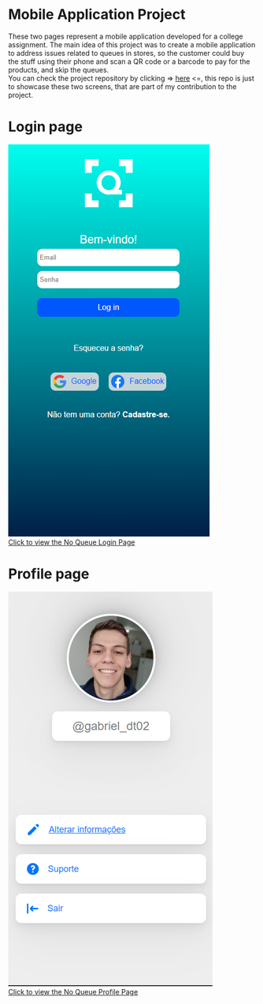# Mobile Application Project

These two pages represent a mobile application developed for a college assignment. The main idea of this project was to create a mobile application to address issues related to queues in stores, so the customer could buy the stuff using their phone and scan a QR code or a barcode to pay for the products, and skip the queues. 
 <br>
You can check the project repository by clicking  => [here](https://github.com/AndryelBlanco/NoQueue) <=, this repo is just to showcase these two screens, that are part of my contribution to the project.
 <br>
# Login page
![Login Page](assets/images/login-page.png) <br>
[Click to view the No Queue Login Page](https://gabrieldinecktremarin.github.io/noqueue-profile-page-and-login-page/login-page/index.html)
<br>

# Profile page
![Profile Page](assets/images/noqueue-profile-page.png) <br>
[Click to view the No Queue Profile Page](https://gabrieldinecktremarin.github.io/noqueue-profile-page-and-login-page/profile-page/index.html)






